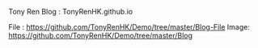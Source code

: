 Tony Ren Blog : TonyRenHK.github.io

File : https://github.com/TonyRenHK/Demo/tree/master/Blog-File
Image: https://github.com/TonyRenHK/Demo/tree/master/Blog
